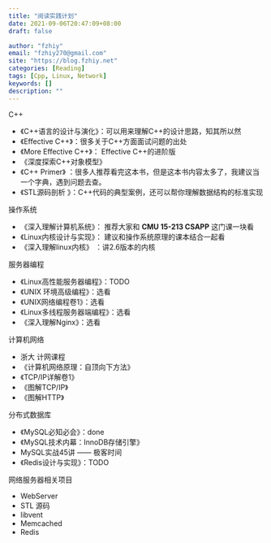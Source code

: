```yaml
---
title: "阅读实践计划"
date: 2021-09-06T20:47:09+08:00
draft: false

author: "fzhiy"
email: "fzhiy270@gmail.com"
site: "https://blog.fzhiy.net"
categories: [Reading]
tags: [Cpp, Linux, Network]
keywords: []
description: ""
---
```



C++
- 《C++语言的设计与演化》：可以用来理解C++的设计思路，知其所以然
- 《Effective C++》：很多关于C++方面面试问题的出处
- 《More Effective C++》： Effective C++的进阶版
- 《深度探索C++对象模型》
- 《C++ Primer》 ：很多人推荐看完这本书，但是这本书内容太多了，我建议当一个字典，遇到问题去查。
- 《STL源码剖析 》：C++代码的典型案例，还可以帮你理解数据结构的标准实现

操作系统
- 《深入理解计算机系统》： 推荐大家和 **CMU 15-213 CSAPP** 这门课一块看
- 《Linux内核设计与实现》： 建议和操作系统原理的课本结合一起看
- 《深入理解linux内核》 ：讲2.6版本的内核

服务器编程
- 《Linux高性能服务器编程》：TODO
- 《UNIX 环境高级编程》：选看
- 《UNIX网络编程卷1》：选看
- 《Linux多线程服务器端编程》：选看
- 《深入理解Nginx》：选看

计算机网络
- 浙大 计网课程
- 《计算机网络原理：自顶向下方法》
- 《TCP/IP详解卷1》
- 《图解TCP/IP》
- 《图解HTTP》

分布式数据库
- 《MySQL必知必会》：done
- 《MySQL技术内幕：InnoDB存储引擎》
-  MySQL实战45讲 —— 极客时间
- 《Redis设计与实现》：TODO

网络服务器相关项目
- WebServer
- STL 源码
- libvent
- Memcached
- Redis

